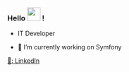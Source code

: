 ### Hello <img src="https://media.giphy.com/media/hvRJCLFzcasrR4ia7z/giphy.gif" width="30px"> !

- IT Developer

- 🔭 I’m currently working on Symfony

[💼: LinkedIn](https://www.linkedin.com/in/alexandreleblanc42/) <br>
